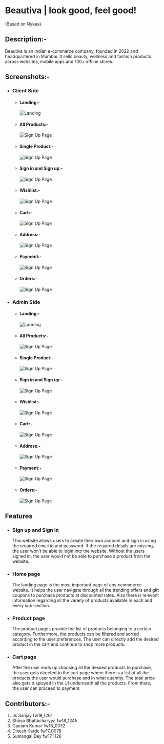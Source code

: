 # Beautiva | look good, feel good!
(Based on Nykaa)
## Description:-
Beautiva is an Indian e-commerce company, founded in 2022 and headquartered in Mumbai. It sells beauty, wellness and fashion products across websites, mobile apps and 100+ offline stores.
## Screenshots:-
- ### Client Side
  - #### Landing:-
    ![Landing](https://i.ibb.co/GJTSytr/GBuying-Sign-Up.png)  
   
  - #### All Products:-
    ![Sign Up Page](https://i.ibb.co/GJTSytr/GBuying-Sign-Up.png)
    
  - #### Single Product:-
    ![Sign Up Page](https://i.ibb.co/GJTSytr/GBuying-Sign-Up.png)
    
  - #### Sign in and Sign up:-
    ![Sign Up Page](https://i.ibb.co/GJTSytr/GBuying-Sign-Up.png)
    
  - #### Wishlist:-
    ![Sign Up Page](https://i.ibb.co/GJTSytr/GBuying-Sign-Up.png)
    
  - #### Cart:-
    ![Sign Up Page](https://i.ibb.co/GJTSytr/GBuying-Sign-Up.png)
    
  - #### Address:-
    ![Sign Up Page](https://i.ibb.co/GJTSytr/GBuying-Sign-Up.png)
    
  - #### Payment:-
    ![Sign Up Page](https://i.ibb.co/GJTSytr/GBuying-Sign-Up.png)
    
  - #### Orders:-
    ![Sign Up Page](https://i.ibb.co/GJTSytr/GBuying-Sign-Up.png)
    
- ### Admin Side
  - #### Landing:-
    ![Landing](https://i.ibb.co/GJTSytr/GBuying-Sign-Up.png)  
   
  - #### All Products:-
    ![Sign Up Page](https://i.ibb.co/GJTSytr/GBuying-Sign-Up.png)
    
  - #### Single Product:-
    ![Sign Up Page](https://i.ibb.co/GJTSytr/GBuying-Sign-Up.png)
    
  - #### Sign in and Sign up:-
    ![Sign Up Page](https://i.ibb.co/GJTSytr/GBuying-Sign-Up.png)
    
  - #### Wishlist:-
    ![Sign Up Page](https://i.ibb.co/GJTSytr/GBuying-Sign-Up.png)
    
  - #### Cart:-
    ![Sign Up Page](https://i.ibb.co/GJTSytr/GBuying-Sign-Up.png)
    
  - #### Address:-
    ![Sign Up Page](https://i.ibb.co/GJTSytr/GBuying-Sign-Up.png)
    
  - #### Payment:-
    ![Sign Up Page](https://i.ibb.co/GJTSytr/GBuying-Sign-Up.png)
    
  - #### Orders:-
    ![Sign Up Page](https://i.ibb.co/GJTSytr/GBuying-Sign-Up.png)
    

## Features
- ### Sign up and Sign in 
  This website allows users to create their own account and sign in using the required email id and password. If the required details are missing, the user won't be able to login into the website. Without the users signed in, the user would not be able to purchase a product from the website.
- ### Home page
  The landing page is the most important page of any ecommerce website. It helps the user navigate through all the trending offers and gift coupons to purchase products at discounted rates. Also there is relevant information regarding all the variety of products available in each and every sub-section.
- ### Product page
  The product pages provide the list of products belonging to a certain category. Furthermore, the products can be filtered and sorted according to the user preferences. The user can directly add the desired product in the cart and continue to shop more products.
- ### Cart page
  After the user ends up choosing all the desired products to purchase, the user gets directed to the cart page where there is a list of all the products the user would purchase and in what quantity. The total price also gets displayed in the UI underneath all the products. From there, the user can proceed to payment. 

## Contributors:-
1) Js Sanjay fw19_1261
2) Shirso Bhattacharyya fw18_1245
3) Gautam Kumar fw18_0032
4) Dinesh Karde fw17_0078
5) Sumangal Dey fw17_1126
